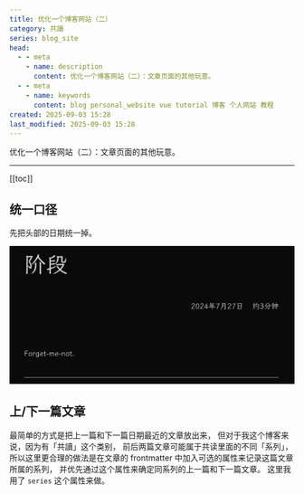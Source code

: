 ```yaml
---
title: 优化一个博客网站（二）
category: 共讀
series: blog_site
head:
  - - meta
    - name: description
      content: 优化一个博客网站（二）：文章页面的其他玩意。
  - - meta
    - name: keywords
      content: blog personal_website vue tutorial 博客 个人网站 教程
created: 2025-09-03 15:28
last_modified: 2025-09-03 15:28
---
```


优化一个博客网站（二）：文章页面的其他玩意。

---

[[toc]]

## 统一口径

先把头部的日期统一掉。

![统一日期格式](optimize_the_blog_site_2_assets/ATTCH_1756884999880.png)

## 上/下一篇文章

最简单的方式是把上一篇和下一篇日期最近的文章放出来，
但对于我这个博客来说，因为有「共讀」这个类别，
前后两篇文章可能属于共读里面的不同「系列」，
所以这里更合理的做法是在文章的 frontmatter
中加入可选的属性来记录这篇文章所属的系列，
并优先通过这个属性来确定同系列的上一篇和下一篇文章。
这里我用了 `series` 这个属性来做。
